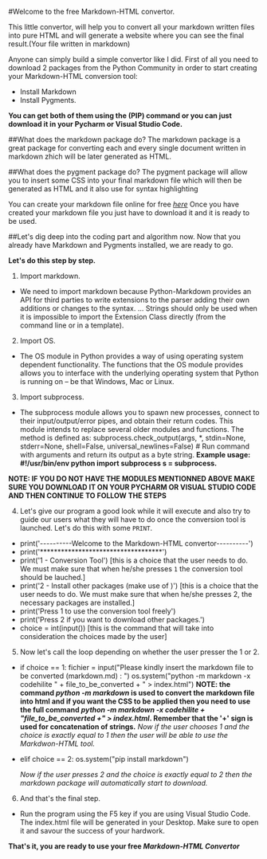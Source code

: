 ﻿#Welcome to the free Markdown-HTML convertor.
 
 This little convertor, will help you to convert all your markdown written files into pure HTML and will generate a website where you can see the final result.(Your file written in markdown)
 
 Anyone can simply build a simple convertor like I did.
 First of all you need to download 2 packages from the Python Community in order to start creating your Markdown-HTML conversion tool:
 - Install Markdown
 - Install Pygments.
 
 **You can get both of them using the (PIP) command or you can just download it in your Pycharm or Visual Studio Code.**
 
 ##What does the markdown package do?
 The markdown package is a great package for converting each and every single document written in markdown zhich will be later generated as HTML.
 
 ##What does the pygment package do?
 The pygment package will allow you to insert some CSS into your final markdown file which will then be generated as HTML and it also use for syntax highlighting
 
 You can create your markdown file online for free *[here](https://stackedit.io)*
 Once you have created your markdown file you just have to download it and it is ready to be used.
 
 ##Let's dig deep into the coding part and algorithm now.
 Now that you already have Markdown and Pygments installed, we are ready to go.
 
**Let's do this step by step.**

1) Import markdown.
- We need to import markdown because Python-Markdown provides an API for third parties to write extensions to the parser adding their own additions or changes to the syntax. ... Strings should only be used when it is impossible to import the Extension Class directly (from the command line or in a template).

2) Import OS.
- The OS module in Python provides a way of using operating system dependent functionality. The functions that the OS module provides allows you to interface with the underlying operating system that Python is running on – be that Windows, Mac or Linux.

3) Import subprocess.
- The subprocess module allows you to spawn new processes, connect to their input/output/error pipes, and obtain their return codes. This module intends to replace several older modules and functions. The method is defined as: subprocess.check_output(args, *, stdin=None, stderr=None, shell=False, universal_newlines=False) # Run command with arguments and return its output as a byte string. **Example usage: #!/usr/bin/env python import subprocess s = subprocess.**

__NOTE: IF YOU DO NOT HAVE THE MODULES MENTIONNED ABOVE MAKE SURE YOU DOWNLOAD IT ON YOUR PYCHARM OR VISUAL STUDIO CODE AND THEN CONTINUE TO FOLLOW THE STEPS__

4) Let's give our program a good look while it will execute and also try to guide our users what they will have to do once the conversion tool is launched. Let's do this with some `PRINT`.

- print('----------Welcome to the Markdown-HTML convertor----------')
- print('***********************************')
- print('1 - Conversion Tool') [this is a choice that the user needs to do. We must make sure that when he/she presses `1` the conversion tool should be lauched.]
- print('2 - Install other packages (make use of <PIP>)') [this is a choice that the user needs to do. We must make sure that when he/she presses 2, the necessary packages are installed.]
- print('Press 1 to use the conversion tool freely')
- print('Press 2 if you want to download other packages.')
- choice = int(input()) [this is the command that will take into consideration the choices made by the user]
  
5) Now let's call the loop depending on whether the user presser the 1 or 2.

- if choice == 1:
    fichier = input("Please kindly insert the markdown file to be converted (markdown.md) : ")
    os.system("python -m markdown -x codehilite " + file_to_be_converted + " > index.html")
    __NOTE: the command *python -m markdown* is used to convert the markdown file into html and if you want the CSS to be applied then you need to use the full command *python -m markdown -x codehilite + "file_to_be_converted +" > index.html*. Remember that the '+' sign is used for concatenation of strings.__
    *Now if the user chooses 1 and the choice is exactly equal to 1 then the user will be able to use the Markdwon-HTML tool.*
    
- elif choice == 2:
    os.system("pip install markdown")
    
    *Now if the user presses 2 and the choice is exactly equal to 2 then the markdown package will automatically start to download.*
    
6) And that's the final step.

- Run the program using the F5 key if you are using Visual Studio Code. The index.html file will be generated in your Desktop. Make sure to open it and savour the success of your hardwork.

**That's it, you are ready to use your free _Markdown-HTML Convertor_**
    
    


 
 
